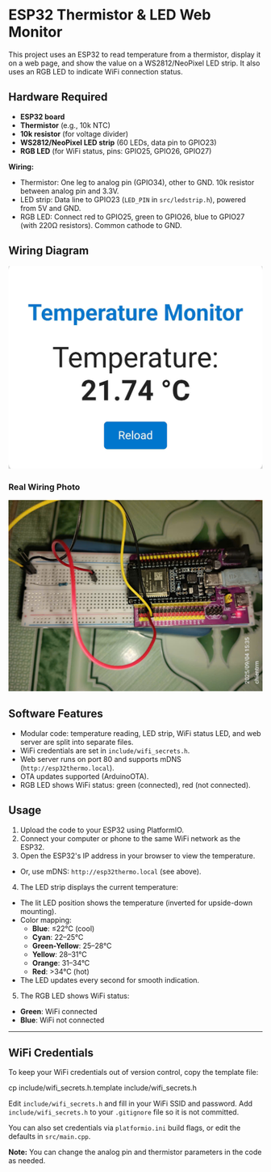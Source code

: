 # ESP32 Thermistor & LED Web Monitor

This project uses an ESP32 to read temperature from a thermistor, display it on a web page, and show the value on a WS2812/NeoPixel LED strip. It also uses an RGB LED to indicate WiFi connection status.

## Hardware Required

- **ESP32 board**
- **Thermistor** (e.g., 10k NTC)
- **10k resistor** (for voltage divider)
- **WS2812/NeoPixel LED strip** (60 LEDs, data pin to GPIO23)
- **RGB LED** (for WiFi status, pins: GPIO25, GPIO26, GPIO27)

**Wiring:**

- Thermistor: One leg to analog pin (GPIO34), other to GND. 10k resistor between analog pin and 3.3V.
- LED strip: Data line to GPIO23 (`LED_PIN` in `src/ledstrip.h`), powered from 5V and GND.
- RGB LED: Connect red to GPIO25, green to GPIO26, blue to GPIO27 (with 220Ω resistors). Common cathode to GND.

## Wiring Diagram

![Wiring diagram](screenshots/image.png)

### Real Wiring Photo

![Wiring photo](screenshots/wiring.jpg)

## Software Features

- Modular code: temperature reading, LED strip, WiFi status LED, and web server are split into separate files.
- WiFi credentials are set in `include/wifi_secrets.h`.
- Web server runs on port 80 and supports mDNS (`http://esp32thermo.local`).
- OTA updates supported (ArduinoOTA).
- RGB LED shows WiFi status: green (connected), red (not connected).

## Usage

1. Upload the code to your ESP32 using PlatformIO.
2. Connect your computer or phone to the same WiFi network as the ESP32.
3. Open the ESP32's IP address in your browser to view the temperature.

- Or, use mDNS: `http://esp32thermo.local` (see above).

4. The LED strip displays the current temperature:

- The lit LED position shows the temperature (inverted for upside-down mounting).
- Color mapping:
  - **Blue**: ≤22°C (cool)
  - **Cyan**: 22–25°C
  - **Green-Yellow**: 25–28°C
  - **Yellow**: 28–31°C
  - **Orange**: 31–34°C
  - **Red**: >34°C (hot)
- The LED updates every second for smooth indication.

5. The RGB LED shows WiFi status:

- **Green**: WiFi connected
- **Blue**: WiFi not connected

---

## WiFi Credentials

To keep your WiFi credentials out of version control, copy the template file:

cp include/wifi_secrets.h.template include/wifi_secrets.h

Edit `include/wifi_secrets.h` and fill in your WiFi SSID and password.
Add `include/wifi_secrets.h` to your `.gitignore` file so it is not committed.

You can also set credentials via `platformio.ini` build flags, or edit the defaults in `src/main.cpp`.

**Note:** You can change the analog pin and thermistor parameters in the code as needed.
